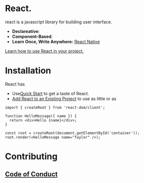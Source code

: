 # React.
react is a javascript library for building user interface.
* **Declareative**:
* **Component-Based**:
* **Learn Once, Write Anywhere:** [<u> React Native </u>](https://reactnative.dev/)

<u> [Learn how to use React in your project.](https://react.dev/learn) </u>

# Installation
React has 
* Use<u>[Quick Start](https://react.dev/learn)</u> to get a taste of React.
* <u>[Add React to an Existing Project](https://react.dev/learn/add-react-to-an-existing-project)</u> to use as little or as 
```
import { createRoot } from 'react-dom/client';

function HelloMessage({ name }) {
  return <div>Hello {name}</div>;
}

const root = createRoot(document.getElementById('container'));
root.render(<HelloMessage name="Taylor" />);
```
# Contributing

## [Code of Conduct](https://code.fb.com/codeofconduct)

